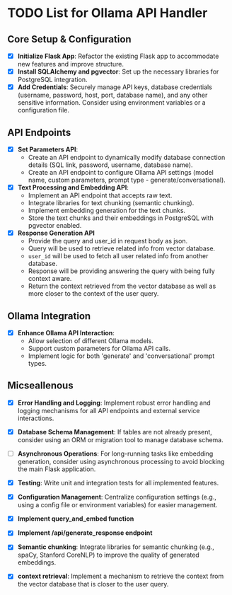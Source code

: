 # TODO List for Ollama API Handler

## Core Setup & Configuration
- [X] **Initialize Flask App**: Refactor the existing Flask app to accommodate new features and improve structure.
- [X] **Install SQLAlchemy and pgvector**: Set up the necessary libraries for PostgreSQL integration.
- [X] **Add Credentials**: Securely manage API keys, database credentials (username, password, host, port, database name), and any other sensitive information. Consider using environment variables or a configuration file.

## API Endpoints
- [X] **Set Parameters API**:
    - Create an API endpoint to dynamically modify database connection details (SQL link, password, username, database name).
    - Create an API endpoint to configure Ollama API settings (model name, custom parameters, prompt type - generate/conversational).
- [X] **Text Processing and Embedding API**:
    - Implement an API endpoint that accepts raw text.
    - Integrate libraries for text chunking (semantic chunking).
    - Implement embedding generation for the text chunks.
    - Store the text chunks and their embeddings in PostgreSQL with pgvector enabled.
- [X] **Response Generation API**
    - Provide the query and user_id in request body as json.
    - Query will be used to retrieve related info from vector database.
    - `user_id` will be used to fetch all user related info from another database.
    - Response will be providing answering the query with being fully context aware.
    - Return the context retrieved from the vector database as well as more closer to the context of the user query.

## Ollama Integration
- [X] **Enhance Ollama API Interaction**:
    - Allow selection of different Ollama models.
    - Support custom parameters for Ollama API calls.
    - Implement logic for both 'generate' and 'conversational' prompt types.

## Micseallenous
- [X] **Error Handling and Logging**: Implement robust error handling and logging mechanisms for all API endpoints and external service interactions.
- [X] **Database Schema Management**: If tables are not already present, consider using an ORM or migration tool to manage database schema.
- [ ] **Asynchronous Operations**: For long-running tasks like embedding generation, consider using asynchronous processing to avoid blocking the main Flask application.
- [X] **Testing**: Write unit and integration tests for all implemented features.
- [X] **Configuration Management**: Centralize configuration settings (e.g., using a config file or environment variables) for easier management.
- [X] **Implement query_and_embed function**
- [X] **Implement /api/generate_response endpoint**
- [X] **Semantic chunking**: Integrate libraries for semantic chunking (e.g., spaCy, Stanford CoreNLP) to improve the quality of generated embeddings.
- [X] **context retrieval**: Implement a mechanism to retrieve the context from the vector database that is closer to the user query.

